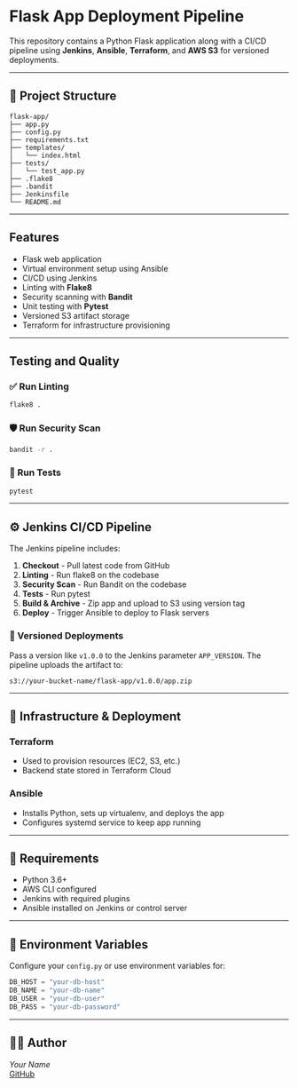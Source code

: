 # Flask App Deployment Pipeline 

This repository contains a Python Flask application along with a CI/CD pipeline using **Jenkins**, **Ansible**, **Terraform**, and **AWS S3** for versioned deployments.

---

## 🧱 Project Structure

```
flask-app/
├── app.py
├── config.py
├── requirements.txt
├── templates/
│   └── index.html
├── tests/
│   └── test_app.py
├── .flake8
├── .bandit
├── Jenkinsfile
└── README.md
```

---

##  Features

- Flask web application
- Virtual environment setup using Ansible
- CI/CD using Jenkins
- Linting with **Flake8**
- Security scanning with **Bandit**
- Unit testing with **Pytest**
- Versioned S3 artifact storage
- Terraform for infrastructure provisioning

---

##  Testing and Quality

### ✅ Run Linting
```bash
flake8 .
```

### 🛡️ Run Security Scan
```bash
bandit -r .
```

### 🧪 Run Tests
```bash
pytest
```

---

## ⚙️ Jenkins CI/CD Pipeline

The Jenkins pipeline includes:

1. **Checkout** - Pull latest code from GitHub
2. **Linting** - Run flake8 on the codebase
3. **Security Scan** - Run Bandit on the codebase
4. **Tests** - Run pytest
5. **Build & Archive** - Zip app and upload to S3 using version tag
6. **Deploy** - Trigger Ansible to deploy to Flask servers

### 🔁 Versioned Deployments

Pass a version like `v1.0.0` to the Jenkins parameter `APP_VERSION`. The pipeline uploads the artifact to:

```
s3://your-bucket-name/flask-app/v1.0.0/app.zip
```

---

## 🧰 Infrastructure & Deployment

### Terraform

- Used to provision resources (EC2, S3, etc.)
- Backend state stored in Terraform Cloud

### Ansible

- Installs Python, sets up virtualenv, and deploys the app
- Configures systemd service to keep app running

---

## 🧾 Requirements

- Python 3.6+
- AWS CLI configured
- Jenkins with required plugins
- Ansible installed on Jenkins or control server

---

## 📂 Environment Variables

Configure your `config.py` or use environment variables for:

```python
DB_HOST = "your-db-host"
DB_NAME = "your-db-name"
DB_USER = "your-db-user"
DB_PASS = "your-db-password"
```

---

## 🧑‍💻 Author

*Your Name*  
[GitHub](https://github.com/joannedada)

```
